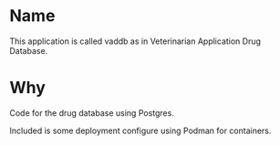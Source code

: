 # Name
This application is called vaddb as in Veterinarian Application Drug
Database.

# Why

Code for the drug database using Postgres.

Included is some deployment configure using Podman for containers.
